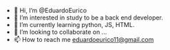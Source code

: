 - 👋 Hi, I’m @EduardoEurico
- 👀 I’m interested in study to be a back end developer.
- 🌱 I’m currently learning python, JS, HTML.
- 💞️ I’m looking to collaborate on ...
- 📫 How to reach me eduardoeurico11@gmail.com

<!---
EduardoEurico/EduardoEurico is a ✨ special ✨ repository because its `README.md` (this file) appears on your GitHub profile.
You can click the Preview link to take a look at your changes.
--->
